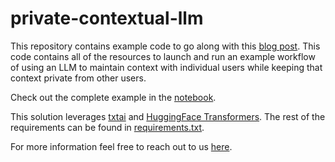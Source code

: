 # private-contextual-llm
This repository contains example code to go along with this [blog post](https://blog.metrostar.com/keeping-large-language-model-conversations-private?hs_preview=PBqyEwHH-160871547526). This code contains all of the resources to launch and run an example workflow of using an LLM to maintain context with individual users while keeping that context private from other users. 

Check out the complete example in the [notebook](restaurant-example.ipynb).

This solution leverages [txtai](https://github.com/neuml/txtai) and [HuggingFace Transformers](https://huggingface.co/docs/transformers/en/index).  The rest of the requirements can be found in [requirements.txt](requirements.txt).

For more information feel free to reach out to us [here](https://www.metrostar.com/contact-us/).
